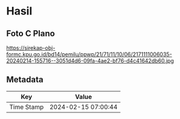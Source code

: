 # Hasil

## Foto C Plano

https://sirekap-obj-formc.kpu.go.id/bd14/pemilu/ppwp/21/71/11/10/06/2171111006035-20240214-155716--3051d4d6-09fa-4ae2-bf76-d4c41642db60.jpg


## Metadata

| Key        | Value               |
| ---------- | ------------------- |
| Time Stamp | 2024-02-15 07:00:44 |



